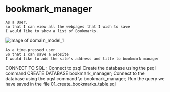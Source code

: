 # bookmark_manager
```
As a User,
so that I can view all the webpages that I wish to save
I would like to show a list of Bookmarks.
```

![image of domain_model_1](/images/domain_model_1.png)

```
As a time-pressed user
So that I can save a website
I would like to add the site's address and title to bookmark manager
```

CONNECT TO SQL :
Connect to psql
Create the database using the psql command CREATE DATABASE bookmark_manager;
Connect to the database using the pqsl command \c bookmark_manager;
Run the query we have saved in the file 01_create_bookmarks_table.sql
